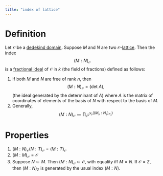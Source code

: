 ```yaml
---
title: "index of lattice"
---
```


# Definition
Let $\mathcal{O}$ be a [dedekind domain](<notes/ntpy/Definitions/Algebraic Number Theory/dedekind domain.md>). Suppose $M$ and $N$ are two $\mathcal{O}$-[lattice](<notes/ntpy/Definitions/Algebraic Number Theory/Lattice.md>). Then the index $$(M:N)_\mathcal{O}$$ is a [fractional ideal](<notes/ntpy/Definitions/Algebraic Number Theory/fractional ideal.md>) of $\mathcal{O}$ in $k$ (the field of fractions) defined as follows:
1. If both $M$ and $N$ are free of rank $n$, then $$(M:N)_\mathcal{O}=(\text{det }A),$$ (the ideal generated by the determinant of $A$) where $A$ is the matrix of coordinates of elements of the basis of $N$ with respect to the basis of $M$.
2. Generally, $$(M:N)_\mathcal{O}\coloneqq \prod_\mathfrak{p}\mathfrak{p}^{v_\mathfrak{p}((M_\mathfrak{p}:N_\mathfrak{p})_{\mathcal{O}_\mathfrak{p}})}$$

# Properties
1. $(M:N)_\mathcal{O}(N:T)_\mathcal{O}=(M:T)_\mathcal{O}$
2. $(M:M)_\mathcal{O}=\mathcal{O}$
3. Suppose $N\subset M$. Then $(M:N)_\mathcal{O}\subset\mathcal{O}$, with equality iff $M=N$. If $\mathcal{O}=\mathbb{Z}$, then $(M:N)_\mathbb{Z}$ is generated by the usual index $(M:N)$.
